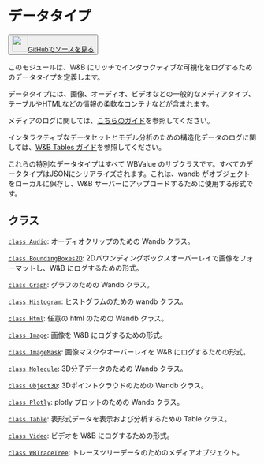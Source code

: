 # データタイプ

<p><button style={{display: 'flex', alignItems: 'center', backgroundColor: 'white', border: '1px solid #ddd', padding: '10px', borderRadius: '6px', cursor: 'pointer', boxShadow: '0 2px 3px rgba(0,0,0,0.1)', transition: 'all 0.3s'}}><a href='https://www.github.com/wandb/wandb/tree/v0.17.3/wandb/__init__.py' style={{fontSize: '1.2em', display: 'flex', alignItems: 'center'}}><img src='https://github.githubassets.com/images/modules/logos_page/GitHub-Mark.png' height='32px' width='32px' style={{marginRight: '10px'}}/>GitHubでソースを見る</a></button></p>

このモジュールは、W&B にリッチでインタラクティブな可視化をログするためのデータタイプを定義します。

データタイプには、画像、オーディオ、ビデオなどの一般的なメディアタイプ、テーブルやHTMLなどの情報の柔軟なコンテナなどが含まれます。

メディアのログに関しては、[こちらのガイド](https://docs.wandb.com/guides/track/log/media)を参照してください。

インタラクティブなデータセットとモデル分析のための構造化データのログに関しては、[W&B Tables ガイド](https://docs.wandb.com/guides/data-vis)を参照してください。

これらの特別なデータタイプはすべて WBValue のサブクラスです。すべてのデータタイプはJSONにシリアライズされます。これは、wandb がオブジェクトをローカルに保存し、W&B サーバーにアップロードするために使用する形式です。

## クラス

[`class Audio`](./audio.md): オーディオクリップのための Wandb クラス。

[`class BoundingBoxes2D`](./boundingboxes2d.md): 2Dバウンディングボックスオーバーレイで画像をフォーマットし、W&B にログするための形式。

[`class Graph`](./graph.md): グラフのための Wandb クラス。

[`class Histogram`](./histogram.md): ヒストグラムのための wandb クラス。

[`class Html`](./html.md): 任意の html のための Wandb クラス。

[`class Image`](./image.md): 画像を W&B にログするための形式。

[`class ImageMask`](./imagemask.md): 画像マスクやオーバーレイを W&B にログするための形式。

[`class Molecule`](./molecule.md): 3D分子データのための Wandb クラス。

[`class Object3D`](./object3d.md): 3Dポイントクラウドのための Wandb クラス。

[`class Plotly`](./plotly.md): plotly プロットのための Wandb クラス。

[`class Table`](./table.md): 表形式データを表示および分析するための Table クラス。

[`class Video`](./video.md): ビデオを W&B にログするための形式。

[`class WBTraceTree`](./wbtracetree.md): トレースツリーデータのためのメディアオブジェクト。